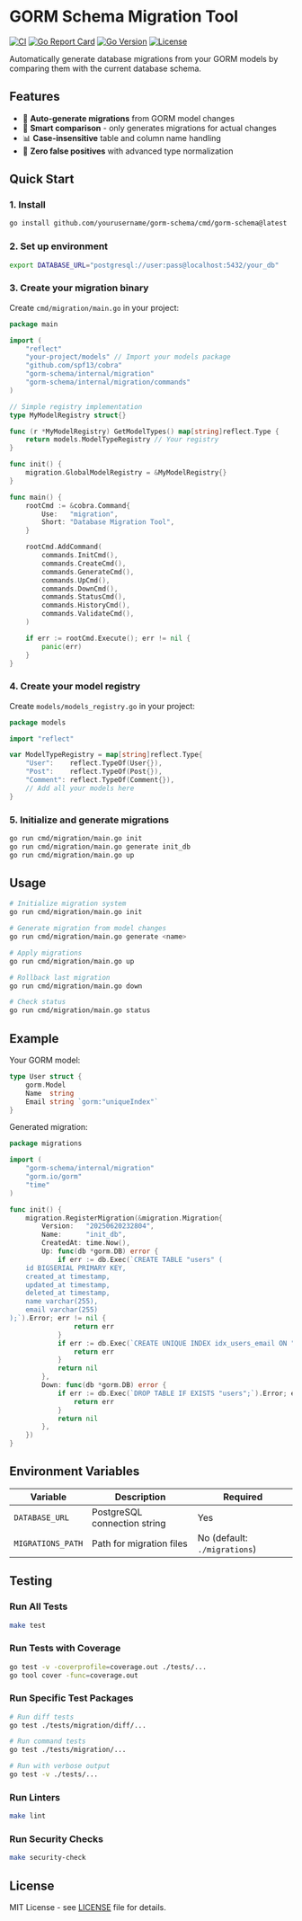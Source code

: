 # GORM Schema Migration Tool

[![CI](https://github.com/beesaferoot/gorm-schema/workflows/CI/badge.svg)](https://github.com/beesaferoot/gorm-schema/actions)
[![Go Report Card](https://goreportcard.com/badge/github.com/beesaferoot/gorm-schema)](https://goreportcard.com/report/github.com/beesaferoot/gorm-schema)
[![Go Version](https://img.shields.io/github/go-mod/go-version/beesaferoot/gorm-schema)](https://go.dev/)
[![License](https://img.shields.io/badge/License-MIT-blue.svg)](LICENSE)

Automatically generate database migrations from your GORM models by comparing them with the current database schema.

## Features

- 🔄 **Auto-generate migrations** from GORM model changes
- 🎯 **Smart comparison** - only generates migrations for actual changes
- 📊 **Case-insensitive** table and column name handling
- 🚀 **Zero false positives** with advanced type normalization

## Quick Start

### 1. Install

```bash
go install github.com/yourusername/gorm-schema/cmd/gorm-schema@latest
```

### 2. Set up environment

```bash
export DATABASE_URL="postgresql://user:pass@localhost:5432/your_db"
```

### 3. Create your migration binary

Create `cmd/migration/main.go` in your project:

```go
package main

import (
    "reflect"
    "your-project/models" // Import your models package
    "github.com/spf13/cobra"
    "gorm-schema/internal/migration"
    "gorm-schema/internal/migration/commands"
)

// Simple registry implementation
type MyModelRegistry struct{}

func (r *MyModelRegistry) GetModelTypes() map[string]reflect.Type {
    return models.ModelTypeRegistry // Your registry
}

func init() {
    migration.GlobalModelRegistry = &MyModelRegistry{}
}

func main() {
    rootCmd := &cobra.Command{
        Use:   "migration",
        Short: "Database Migration Tool",
    }

    rootCmd.AddCommand(
        commands.InitCmd(),
        commands.CreateCmd(),
        commands.GenerateCmd(),
        commands.UpCmd(),
        commands.DownCmd(),
        commands.StatusCmd(),
        commands.HistoryCmd(),
        commands.ValidateCmd(),
    )

    if err := rootCmd.Execute(); err != nil {
        panic(err)
    }
}
```

### 4. Create your model registry

Create `models/models_registry.go` in your project:

```go
package models

import "reflect"

var ModelTypeRegistry = map[string]reflect.Type{
    "User":    reflect.TypeOf(User{}),
    "Post":    reflect.TypeOf(Post{}),
    "Comment": reflect.TypeOf(Comment{}),
    // Add all your models here
}
```

### 5. Initialize and generate migrations

```bash
go run cmd/migration/main.go init
go run cmd/migration/main.go generate init_db
go run cmd/migration/main.go up
```

## Usage

```bash
# Initialize migration system
go run cmd/migration/main.go init

# Generate migration from model changes
go run cmd/migration/main.go generate <name>

# Apply migrations
go run cmd/migration/main.go up

# Rollback last migration
go run cmd/migration/main.go down

# Check status
go run cmd/migration/main.go status
```

## Example

Your GORM model:

```go
type User struct {
    gorm.Model
    Name  string
    Email string `gorm:"uniqueIndex"`
}
```

Generated migration:

```go
package migrations

import (
    "gorm-schema/internal/migration"
    "gorm.io/gorm"
    "time"
)

func init() {
    migration.RegisterMigration(&migration.Migration{
        Version:   "20250620232804",
        Name:      "init_db",
        CreatedAt: time.Now(),
        Up: func(db *gorm.DB) error {
            if err := db.Exec(`CREATE TABLE "users" (
    id BIGSERIAL PRIMARY KEY,
    created_at timestamp,
    updated_at timestamp,
    deleted_at timestamp,
    name varchar(255),
    email varchar(255)
);`).Error; err != nil {
                return err
            }
            if err := db.Exec(`CREATE UNIQUE INDEX idx_users_email ON "users"(email);`).Error; err != nil {
                return err
            }
            return nil
        },
        Down: func(db *gorm.DB) error {
            if err := db.Exec(`DROP TABLE IF EXISTS "users";`).Error; err != nil {
                return err
            }
            return nil
        },
    })
}
```

## Environment Variables

| Variable          | Description                  | Required                     |
| ----------------- | ---------------------------- | ---------------------------- |
| `DATABASE_URL`    | PostgreSQL connection string | Yes                          |
| `MIGRATIONS_PATH` | Path for migration files     | No (default: `./migrations`) |

## Testing

### Run All Tests

```bash
make test
```

### Run Tests with Coverage

```bash
go test -v -coverprofile=coverage.out ./tests/...
go tool cover -func=coverage.out
```

### Run Specific Test Packages

```bash
# Run diff tests
go test ./tests/migration/diff/...

# Run command tests
go test ./tests/migration/...

# Run with verbose output
go test -v ./tests/...
```

### Run Linters

```bash
make lint
```

### Run Security Checks

```bash
make security-check
```

## License

MIT License - see [LICENSE](LICENSE) file for details.
